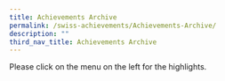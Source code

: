 ```yaml
---
title: Achievements Archive
permalink: /swiss-achievements/Achievements-Archive/
description: ""
third_nav_title: Achievements Archive
---
```

Please click on the menu on the left for the highlights.
